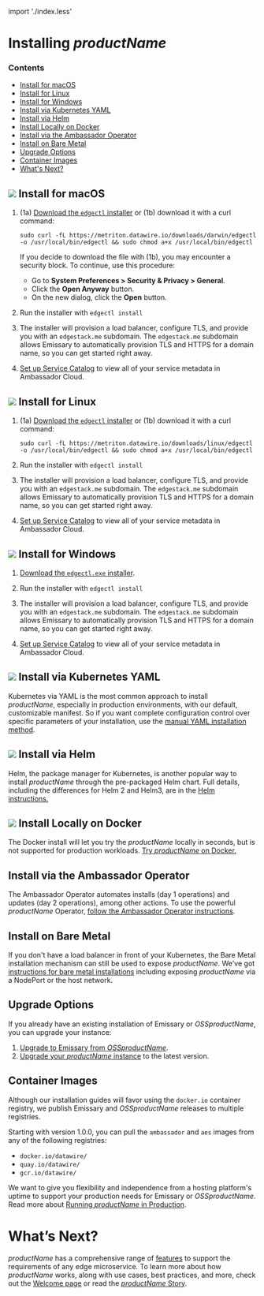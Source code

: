import './index.less'

# Installing $productName$

<div class="docs-article-toc">
<h3>Contents</h3>

* [Install for macOS](#img-classos-logo-srcimagesapplepng-install-for-macos)
* [Install for Linux](#img-classos-logo-srcimageslinuxpng-install-for-linux)
* [Install for Windows](#img-classos-logo-srcimageswindowspng-install-for-windows)
* [Install via Kubernetes YAML](#img-classos-logo-srcimageskubernetespng-install-via-kubernetes-yaml)
* [Install via Helm](#img-classos-logo-srcimageskubernetespng-install-via-kubernetes-yaml)
* [Install Locally on Docker](#img-classos-logo-srcimageskubernetespng-install-via-kubernetes-yaml)
* [Install via the Ambassador Operator](#install-via-the-ambassador-operator)
* [Install on Bare Metal](#install-on-bare-metal)
* [Upgrade Options](#upgrade-options)
* [Container Images](#container-images)
* [What's Next?](#whats-next)

</div>

## <img class="os-logo" src="../../images/apple.png"/> Install for macOS
1. (1a) [Download the `edgectl` installer](https://metriton.datawire.io/downloads/darwin/edgectl)
 or (1b) download it with a curl command:

    ```
    sudo curl -fL https://metriton.datawire.io/downloads/darwin/edgectl -o /usr/local/bin/edgectl && sudo chmod a+x /usr/local/bin/edgectl
    ```

    If you decide to download the file with (1b), you may encounter a security block. To continue, use this procedure:
    * Go to **System Preferences > Security & Privacy > General**.
    * Click the **Open Anyway** button.
    * On the new dialog, click the **Open** button.

2. Run the installer with `edgectl install`

3. The installer will provision a load balancer, configure TLS,
and provide you with an `edgestack.me` subdomain. The `edgestack.me` subdomain
allows Emissary to automatically provision TLS and HTTPS
for a domain name, so you can get started right away.

4. [Set up Service Catalog](../../tutorials/getting-started/#3-connect-your-cluster-to-ambassador-cloud) to view all of your service metadata in Ambassador Cloud.

## <img class="os-logo" src="../../images/linux.png"/> Install for Linux

1. (1a) [Download the `edgectl` installer](https://metriton.datawire.io/downloads/linux/edgectl) or
 (1b) download it with a curl
   command:

    ```
    sudo curl -fL https://metriton.datawire.io/downloads/linux/edgectl -o /usr/local/bin/edgectl && sudo chmod a+x /usr/local/bin/edgectl
    ```
2. Run the installer with `edgectl install`

3. The installer will provision a load balancer, configure TLS,
and provide you with an `edgestack.me` subdomain. The `edgestack.me` subdomain
allows Emissary to automatically provision TLS and HTTPS
for a domain name, so you can get started right away.

4. [Set up Service Catalog](../../tutorials/getting-started/#3-connect-your-cluster-to-ambassador-cloud) to view all of your service metadata in Ambassador Cloud.

## <img class="os-logo" src="../../images/windows.png"/> Install for Windows

1. [Download the `edgectl.exe` installer](https://metriton.datawire.io/downloads/windows/edgectl.exe).
2. Run the installer with `edgectl install`
3. The installer will provision a load balancer, configure TLS,
and provide you with an `edgestack.me` subdomain. The `edgestack.me` subdomain
allows Emissary to automatically provision TLS and HTTPS
for a domain name, so you can get started right away.

4. [Set up Service Catalog](../../tutorials/getting-started/#3-connect-your-cluster-to-ambassador-cloud) to view all of your service metadata in Ambassador Cloud.

## <img class="os-logo" src="../../images/kubernetes.png"/> Install via Kubernetes YAML
Kubernetes via YAML is the most common approach to install $productName$,
especially in production environments, with our default, customizable manifest.
So if you want complete configuration control over specific parameters of your
installation, use the [manual YAML installation method](yaml-install).

## <img class="os-logo" src="../../images/helm-navy.png"/> Install via Helm
Helm, the package manager for Kubernetes, is another popular way to install
$productName$ through the pre-packaged Helm chart. Full details, including
the differences for Helm 2 and Helm3, are in the [Helm instructions.](helm/)

## <img class="os-logo" src="../../images/docker.png"/> Install Locally on Docker
The Docker install will let you try the $productName$ locally in seconds,
but is not supported for production workloads. [Try $productName$ on Docker.](docker/)

## Install via the Ambassador Operator
The Ambassador Operator automates installs (day 1 operations) and
updates (day 2 operations), among other actions. To use the powerful $productName$
Operator, [follow the Ambassador Operator instructions](aes-operator).

## Install on Bare Metal
If you don't have a load balancer in front of your Kubernetes, the Bare Metal
installation mechanism can still be used to expose $productName$.
We've got [instructions for bare metal installations](bare-metal) including exposing
$productName$ via a NodePort or the host network.

## Upgrade Options
If you already have an existing installation of Emissary or
$OSSproductName$, you can upgrade your instance:

1. [Upgrade to Emissary from $OSSproductName$](upgrade-to-edge-stack/).
2. [Upgrade your $productName$ instance](upgrading/) to the latest version.

## Container Images
Although our installation guides will favor using the `docker.io` container registry,
we publish Emissary and $OSSproductName$ releases to multiple registries.

Starting with version 1.0.0, you can pull the `ambassador` and `aes` images from any of the following registries:
- `docker.io/datawire/`
- `quay.io/datawire/`
- `gcr.io/datawire/`

We want to give you flexibility and independence from a hosting platform's uptime to support
your production needs for Emissary or $OSSproductName$. Read more about
[Running $productName$ in Production](../running).

# What’s Next?
$productName$ has a comprehensive range of [features](/features/) to
support the requirements of any edge microservice. To learn more about how $productName$ works, along with use cases, best practices, and more,
check out the [Welcome page](../../) or read the [$productName$
Story](../../about/why-ambassador).
